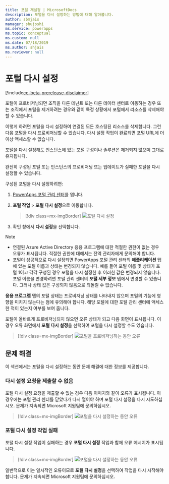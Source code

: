 ```yaml
---
title: 포털 재설정 | MicrosoftDocs
description: 포털을 다시 설정하는 방법에 대해 알아봅니다.
author: sbmjais
manager: shujoshi
ms.service: powerapps
ms.topic: conceptual
ms.custom: null
ms.date: 07/18/2019
ms.author: shjais
ms.reviewer: null
---
```


# <a name="reset-a-portal"></a>포털 다시 설정

[!include[cc-beta-prerelease-disclaimer](../../../includes/cc-beta-prerelease-disclaimer.md)]

포털이 프로비저닝되면 조직을 다른 테넌트 또는 다른 데이터 센터로 이동하는 경우 또는 조직에서 포털을 제거하려는 경우와 같이 특정 상황에서 포털에서 리소스를 삭제해야 할 수 있습니다.

이렇게 하려면 포털을 다시 설정하여 연결된 모든 호스팅된 리소스를 삭제합니다. 그런 다음 포털을 다시 프로비저닝할 수 있습니다. 다시 설정 작업이 완료되면 포털 URL에 더 이상 액세스할 수 없습니다.

포털을 다시 설정해도 인스턴스에 있는 포털 구성이나 솔루션은 제거되지 않으며 그대로 유지됩니다.

완전히 구성된 포털 또는 인스턴스의 프로비저닝 또는 업데이트가 실패한 포털을 다시 설정할 수 있습니다.

구성된 포털을 다시 설정하려면:

1.  [PowerApps 포털 관리 센터](admin-overview.md)를 엽니다.

2.  **포털 작업** > **포털 다시 설정**으로 이동합니다.

    > [!div class=mx-imgBorder]
    > ![포털 다시 설정](../media/reset-portal.png "포털 다시 설정")

3.  확인 창에서 **다시 설정**을 선택합니다.

> [!NOTE]
> - 연결된 Azure Active Directory 응용 프로그램에 대한 적절한 권한이 없는 경우 오류가 표시됩니다. 적절한 권한에 대해서는 전역 관리자에게 문의해야 합니다.
> - 포털이 성공적으로 다시 설정되면 PowerApps 포털 관리 센터의 **애플리케이션** 탭에 있는 포털 이름과 상태는 변경되지 않습니다. 예를 들어 포털 이름 및 상태가 포털 1이고 각각 구성된 경우 포털을 다시 설정한 후 이러한 값은 변경되지 않습니다. 포털 이름을 변경하려면 포털 관리 센터의 **포털 세부 정보** 탭에서 변경할 수 있습니다. 그러나 상태 값은 구성되지 않음으로 되돌릴 수 없습니다.
> 
> **응용 프로그램** 탭의 포털 상태는 프로비저닝 상태를 나타내지 않으며 포털의 기능에 영향을 미치지 않는다는 점에 유의해야 합니다. 해당 포털에 대한 포털 관리 센터에 액세스한 적이 있는지 여부를 보여 줍니다.

포털이 올바르게 프로비저닝되지 않으면 오류 상태가 되고 다음 화면이 표시됩니다. 이 경우 오류 화면에서 **포털 다시 설정**을 선택하여 포털을 다시 설정할 수도 있습니다.

> [!div class=mx-imgBorder]
> ![포털을 프로비저닝하는 동안 오류](../media/provision-portal-error.png "포털을 프로비저닝하는 동안 오류")

## <a name="troubleshooting"></a>문제 해결

이 섹션에서는 포털을 다시 설정하는 동안 문제 해결에 대한 정보를 제공합니다.

### <a name="reset-request-could-not-be-submitted"></a>다시 설정 요청을 제출할 수 없음

포털 다시 설정 요청을 제출할 수 없는 경우 다음 이미지와 같이 오류가 표시됩니다. 이 경우에는 포털 관리 센터를 닫았다가 다시 열어야 하며 포털 다시 설정을 다시 시도하십시오. 문제가 지속되면 Microsoft 지원팀에 문의하십시오.

> [!div class=mx-imgBorder]
> ![포털을 다시 설정하는 동안 오류](../media/reset-portal-request-error.png "포털을 다시 설정하는 동안 오류")

### <a name="reset-portal-job-fails"></a>포털 다시 설정 작업 실패

포털 다시 설정 작업이 실패하는 경우 **포털 다시 설정** 작업과 함께 오류 메시지가 표시됩니다.

> [!div class=mx-imgBorder]
> ![포털을 다시 설정하는 동안 오류](../media/reset-portal-error.png "포털을 다시 설정하는 동안 오류")

일반적으로 이는 일시적인 오류이므로 **포털 다시 설정**을 선택하여 작업을 다시 시작해야 합니다. 문제가 지속되면 Microsoft 지원팀에 문의하십시오.


